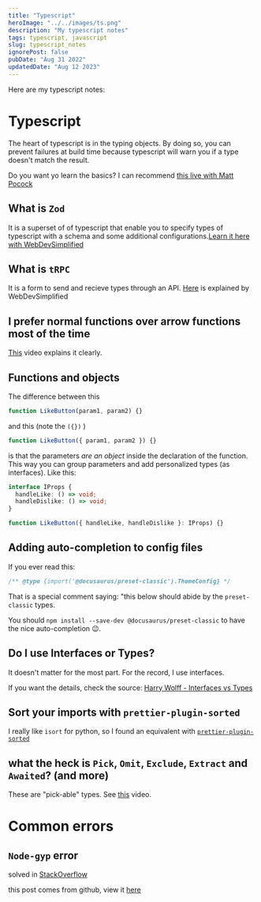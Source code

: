 ```yaml
---
title: "Typescript"
heroImage: "../../images/ts.png"
description: "My typescript notes"
tags: typescript, javascript
slug: typescript_notes
ignorePost: false
pubDate: "Aug 31 2022"
updatedDate: "Aug 12 2023"
---
```


Here are my typescript notes:

# Typescript

The heart of typescript is in the typing objects. By doing so, you can prevent failures at build time because typescript will warn you if a type doesn't match the result.

Do you want yo learn the basics? I can recommend [this live with Matt Pocock](https://www.youtube.com/watch?v=p6dO9u0M7MQ)

## What is `Zod`

It is a superset of of typescript that enable you to specify types of typescript with a schema and some additional configurations.[Learn it here with WebDevSimplified](https://www.youtube.com/watch?v=9UVPk0Ulm6U)

## What is `tRPC`

It is a form to send and recieve types through an API. [Here](https://www.youtube.com/watch?v=lxnPMB0Jc7E) is explained by WebDevSimplified

## I prefer normal functions over arrow functions most of the time

[This](https://www.youtube.com/watch?v=5iGGvJn8K1U) video explains it clearly.

## Functions and objects

The difference between this

```typescript
function LikeButton(param1, param2) {}
```

and this (note the `({})` )

```typescript
function LikeButton({ param1, param2 }) {}
```

is that the parameters _are an object_ inside the declaration of the function. This way you can group parameters and add personalized types (as interfaces). Like this:

```typescript
interface IProps {
  handleLike: () => void;
  handleDislike: () => void;
}

function LikeButton({ handleLike, handleDislike }: IProps) {}
```

## Adding auto-completion to config files

If you ever read this:

```typescript
/** @type {import('@docusaurus/preset-classic').ThemeConfig} */
```

That is a special comment saying: "this below should abide by the `preset-classic` types.

You should `npm install --save-dev @docusaurus/preset-classic` to have the nice auto-completion 😉.

## Do I use Interfaces or Types?

It doesn't matter for the most part. For the record, I use interfaces.

If you want the details, check the source: [Harry Wolff - Interfaces vs Types](https://www.youtube.com/watch?v=crjIq7LEAYw)

## Sort your imports with `prettier-plugin-sorted`

I really like `isort` for python, so I found an equivalent with [`prettier-plugin-sorted`](https://github.com/ifiokjr/prettier-plugin-sorted)

## what the heck is `Pick`, `Omit`, `Exclude`, `Extract` and `Awaited`? (and more)

These are "pick-able" types. See [this](https://www.youtube.com/watch?v=EU0TB_8KHpY) video.

# Common errors

## `Node-gyp` error

solved in [StackOverflow](https://stackoverflow.com/a/59882818/8552476)

this post comes from github, view it [here](https://github.com/AucaCoyan/blog/blob/main/typescript_notes.md)
